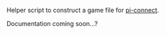 Helper script to construct a game file for [pi-connect](https://krawthekrow.github.io/pi-connect/).

Documentation coming soon...?
